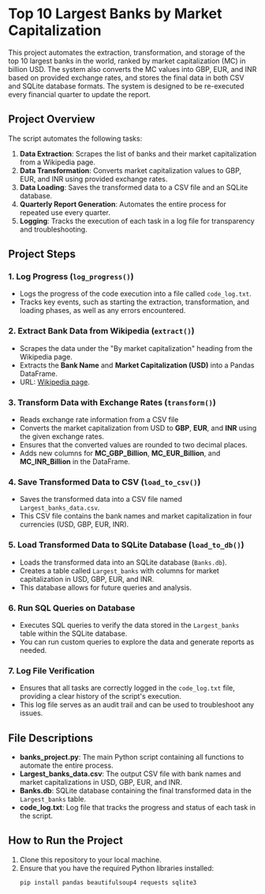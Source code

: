# Top 10 Largest Banks by Market Capitalization

This project automates the extraction, transformation, and storage of the top 10 largest banks in the world, ranked by market capitalization (MC) in billion USD. The system also converts the MC values into GBP, EUR, and INR based on provided exchange rates, and stores the final data in both CSV and SQLite database formats. The system is designed to be re-executed every financial quarter to update the report.

## Project Overview
The script automates the following tasks:
1. **Data Extraction**: Scrapes the list of banks and their market capitalization from a Wikipedia page.
2. **Data Transformation**: Converts market capitalization values to GBP, EUR, and INR using provided exchange rates.
3. **Data Loading**: Saves the transformed data to a CSV file and an SQLite database.
4. **Quarterly Report Generation**: Automates the entire process for repeated use every quarter.
5. **Logging**: Tracks the execution of each task in a log file for transparency and troubleshooting.

## Project Steps

### 1. Log Progress (`log_progress()`)
- Logs the progress of the code execution into a file called `code_log.txt`.
- Tracks key events, such as starting the extraction, transformation, and loading phases, as well as any errors encountered.

### 2. Extract Bank Data from Wikipedia (`extract()`)
- Scrapes the data under the "By market capitalization" heading from the Wikipedia page.
- Extracts the **Bank Name** and **Market Capitalization (USD)** into a Pandas DataFrame.
- URL: [Wikipedia page](https://web.archive.org/web/20230908091635/https://en.wikipedia.org/wiki/List_of_largest_banks).

### 3. Transform Data with Exchange Rates (`transform()`)
- Reads exchange rate information from a CSV file
- Converts the market capitalization from USD to **GBP**, **EUR**, and **INR** using the given exchange rates.
- Ensures that the converted values are rounded to two decimal places.
- Adds new columns for **MC_GBP_Billion**, **MC_EUR_Billion**, and **MC_INR_Billion** in the DataFrame.

### 4. Save Transformed Data to CSV (`load_to_csv()`)
- Saves the transformed data into a CSV file named `Largest_banks_data.csv`.
- This CSV file contains the bank names and market capitalization in four currencies (USD, GBP, EUR, INR).

### 5. Load Transformed Data to SQLite Database (`load_to_db()`)
- Loads the transformed data into an SQLite database (`Banks.db`).
- Creates a table called `Largest_banks` with columns for market capitalization in USD, GBP, EUR, and INR.
- This database allows for future queries and analysis.

### 6. Run SQL Queries on Database
- Executes SQL queries to verify the data stored in the `Largest_banks` table within the SQLite database.
- You can run custom queries to explore the data and generate reports as needed.

### 7. Log File Verification
- Ensures that all tasks are correctly logged in the `code_log.txt` file, providing a clear history of the script's execution.
- This log file serves as an audit trail and can be used to troubleshoot any issues.

## File Descriptions

- **banks_project.py**: The main Python script containing all functions to automate the entire process.
- **Largest_banks_data.csv**: The output CSV file with bank names and market capitalizations in USD, GBP, EUR, and INR.
- **Banks.db**: SQLite database containing the final transformed data in the `Largest_banks` table.
- **code_log.txt**: Log file that tracks the progress and status of each task in the script.

## How to Run the Project

1. Clone this repository to your local machine.
2. Ensure that you have the required Python libraries installed:
   ```bash
   pip install pandas beautifulsoup4 requests sqlite3
